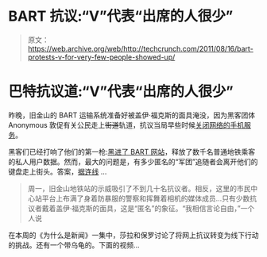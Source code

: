 # BART 抗议:“V”代表“出席的人很少”

> 原文：<https://web.archive.org/web/http://techcrunch.com/2011/08/16/bart-protests-v-for-very-few-people-showed-up/>

# 巴特抗议道:“V”代表“出席的人很少”

昨晚，旧金山的 BART 运输系统准备好被盖伊·福克斯的面具淹没，因为黑客团体 Anonymous 敦促有关公民走上~~街道~~轨道，抗议当局早些时候[关闭网络的手机服务](https://web.archive.org/web/20230203143810/http://www.wired.com/threatlevel/2011/08/subway-internet-shuttering/)。

黑客们已经打响了他们的第一枪:[黑进了 BART 网站](https://web.archive.org/web/20230203143810/http://www.msnbc.msn.com/id/44139222?ocid=ansmsnbc11#.Tklg3mGH5qR)，释放了数千名普通地铁乘客的私人用户数据。然而，最大的问题是，有多少匿名的“军团”追随者会离开他们的键盘走上街头。答案，[据连线](https://web.archive.org/web/20230203143810/http://www.wired.com/threatlevel/2011/08/anonymous-subway-protest/) …

> 周一，旧金山地铁站的示威吸引了不到几十名抗议者。相反，这里的市民中心站平台上布满了身着防暴服的警察和挥舞着相机的媒体成员…只有少数抗议者戴着盖伊·福克斯的面具，这是“匿名”的象征。“我相信言论自由，”一个人说

在本周的《为什么是新闻》一集中，莎拉和保罗讨论了将网上抗议转变为线下行动的挑战。还有一个带乌龟的。下面的视频…